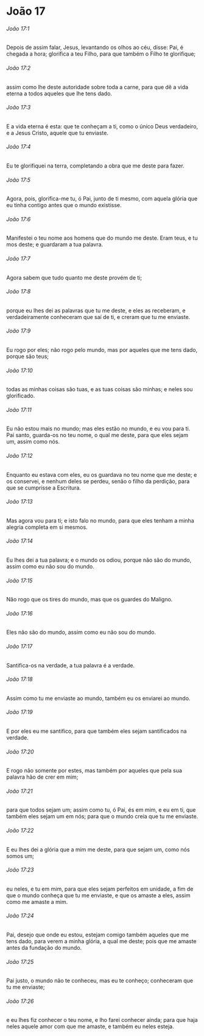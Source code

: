 # João 17

###### João 17:1

Depois de assim falar, Jesus, levantando os olhos ao céu, disse: Pai, é chegada a hora; glorifica a teu Filho, para que também o Filho te glorifique;

###### João 17:2

assim como lhe deste autoridade sobre toda a carne, para que dê a vida eterna a todos aqueles que lhe tens dado.

###### João 17:3

E a vida eterna é esta: que te conheçam a ti, como o único Deus verdadeiro, e a Jesus Cristo, aquele que tu enviaste.

###### João 17:4

Eu te glorifiquei na terra, completando a obra que me deste para fazer.

###### João 17:5

Agora, pois, glorifica-me tu, ó Pai, junto de ti mesmo, com aquela glória que eu tinha contigo antes que o mundo existisse.

###### João 17:6

Manifestei o teu nome aos homens que do mundo me deste. Eram teus, e tu mos deste; e guardaram a tua palavra.

###### João 17:7

Agora sabem que tudo quanto me deste provém de ti;

###### João 17:8

porque eu lhes dei as palavras que tu me deste, e eles as receberam, e verdadeiramente conheceram que saí de ti, e creram que tu me enviaste.

###### João 17:9

Eu rogo por eles; não rogo pelo mundo, mas por aqueles que me tens dado, porque são teus;

###### João 17:10

todas as minhas coisas são tuas, e as tuas coisas são minhas; e neles sou glorificado.

###### João 17:11

Eu não estou mais no mundo; mas eles estão no mundo, e eu vou para ti. Pai santo, guarda-os no teu nome, o qual me deste, para que eles sejam um, assim como nós.

###### João 17:12

Enquanto eu estava com eles, eu os guardava no teu nome que me deste; e os conservei, e nenhum deles se perdeu, senão o filho da perdição, para que se cumprisse a Escritura.

###### João 17:13

Mas agora vou para ti; e isto falo no mundo, para que eles tenham a minha alegria completa em si mesmos.

###### João 17:14

Eu lhes dei a tua palavra; e o mundo os odiou, porque não são do mundo, assim como eu não sou do mundo.

###### João 17:15

Não rogo que os tires do mundo, mas que os guardes do Maligno.

###### João 17:16

Eles não são do mundo, assim como eu não sou do mundo.

###### João 17:17

Santifica-os na verdade, a tua palavra é a verdade.

###### João 17:18

Assim como tu me enviaste ao mundo, também eu os enviarei ao mundo.

###### João 17:19

E por eles eu me santifico, para que também eles sejam santificados na verdade.

###### João 17:20

E rogo não somente por estes, mas também por aqueles que pela sua palavra hão de crer em mim;

###### João 17:21

para que todos sejam um; assim como tu, ó Pai, és em mim, e eu em ti, que também eles sejam um em nós; para que o mundo creia que tu me enviaste.

###### João 17:22

E eu lhes dei a glória que a mim me deste, para que sejam um, como nós somos um;

###### João 17:23

eu neles, e tu em mim, para que eles sejam perfeitos em unidade, a fim de que o mundo conheça que tu me enviaste, e que os amaste a eles, assim como me amaste a mim.

###### João 17:24

Pai, desejo que onde eu estou, estejam comigo também aqueles que me tens dado, para verem a minha glória, a qual me deste; pois que me amaste antes da fundação do mundo.

###### João 17:25

Pai justo, o mundo não te conheceu, mas eu te conheço; conheceram que tu me enviaste;

###### João 17:26

e eu lhes fiz conhecer o teu nome, e lho farei conhecer ainda; para que haja neles aquele amor com que me amaste, e também eu neles esteja.

